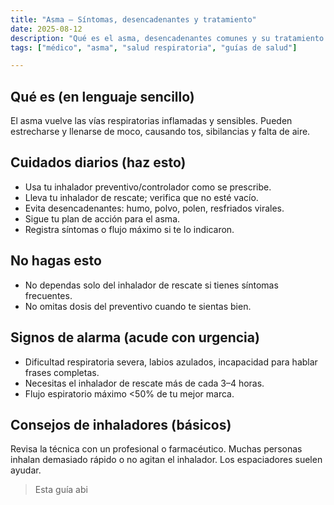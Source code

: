 ```yaml
---
title: "Asma — Síntomas, desencadenantes y tratamiento"
date: 2025-08-12
description: "Qué es el asma, desencadenantes comunes y su tratamiento."
tags: ["médico", "asma", "salud respiratoria", "guías de salud"]

---
```


## Qué es (en lenguaje sencillo)
El asma vuelve las vías respiratorias inflamadas y sensibles. Pueden estrecharse y llenarse de moco, causando tos, sibilancias y falta de aire.

## Cuidados diarios (haz esto)
- Usa tu inhalador preventivo/controlador como se prescribe.
- Lleva tu inhalador de rescate; verifica que no esté vacío.
- Evita desencadenantes: humo, polvo, polen, resfriados virales.
- Sigue tu plan de acción para el asma.
- Registra síntomas o flujo máximo si te lo indicaron.

## No hagas esto
- No dependas solo del inhalador de rescate si tienes síntomas frecuentes.
- No omitas dosis del preventivo cuando te sientas bien.

## Signos de alarma (acude con urgencia)
- Dificultad respiratoria severa, labios azulados, incapacidad para hablar frases completas.
- Necesitas el inhalador de rescate más de cada 3–4 horas.
- Flujo espiratorio máximo <50% de tu mejor marca.

## Consejos de inhaladores (básicos)
Revisa la técnica con un profesional o farmacéutico. Muchas personas inhalan demasiado rápido o no agitan el inhalador. Los espaciadores suelen ayudar.

> Esta guía abi

